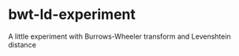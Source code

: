 bwt-ld-experiment
=================

A little experiment with Burrows-Wheeler transform and Levenshtein distance